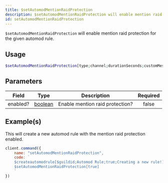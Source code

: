 ```yaml
---
title: $setAutomodMentionRaidProtection
description: $setAutomodMentionRaidProtection will enable mention raid protection for the given automod rule.
id: setAutomodMentionRaidProtection
---
```


`$setAutomodMentionRaidProtection` will enable mention raid protection for the given automod rule.

## Usage

```php
$setAutomodMentionRaidProtection[type;channel;durationSeconds;customMessage?]
```

## Parameters

| Field    | Type                                                                                                | Description                     | Required |
| -------- | --------------------------------------------------------------------------------------------------- | ------------------------------- | :------: |
| enabled? | [boolean](https://developer.mozilla.org/en-US/docs/Web/JavaScript/Reference/Global_Objects/Boolean) | Enable mention raid protection? |  false   |


## Example(s)

This will create a new automod rule with the mention raid protection enabled.

```javascript
client.command({
    name: "setAutomodMentionRaidProtection",
    code: `
    $createautomodrule[$guildid;Automod Rule;true;Creating a new rule!]
    $setAutomodMentionRaidProtection[true]  
    `
})